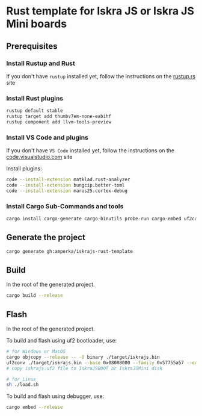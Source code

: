 # Rust template for Iskra JS or Iskra JS Mini boards

## Prerequisites

### Install Rustup and Rust

If you don't have `rustup` installed yet, follow the instructions on the [rustup.rs](https://rustup.rs) site

### Install Rust plugins
```sh
rustup default stable
rustup target add thumbv7em-none-eabihf
rustup component add llvm-tools-preview
```

### Install VS Code and plugins

If you don't have `VS Code` installed yet, follow the instructions on the [code.visualstudio.com](https://code.visualstudio.com) site

Install plugins:
```sh
code --install-extension matklad.rust-analyzer
code --install-extension bungcip.better-toml
code --install-extension marus25.cortex-debug
```

### Install Cargo Sub-Commands and tools

```sh
cargo install cargo-generate cargo-binutils probe-run cargo-embed uf2conv
```

## Generate the project

```sh
cargo generate gh:amperka/iskrajs-rust-template
```

## Build

In the root of the generated project.

```sh
cargo build --release
```

## Flash

In the root of the generated project.

To build and flash using uf2 bootloader, use:
```sh
# for Windows or MacOS
cargo objcopy --release -- -O binary ./target/iskrajs.bin
uf2conv ./target/iskrajs.bin --base 0x08008000 --family 0x57755a57 --output iskrajs.uf2
# copy iskrajs.uf2 file to IskraJSBOOT or IskraJSMini disk

# for Linux
sh ./load.sh
```

To build and flash using debugger, use:
```sh
cargo embed --release
```
